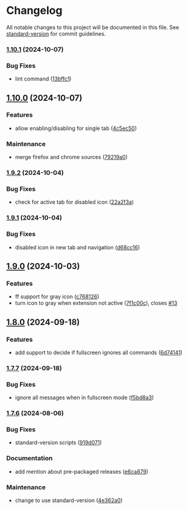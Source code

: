 # Changelog

All notable changes to this project will be documented in this file. See [standard-version](https://github.com/conventional-changelog/standard-version) for commit guidelines.

### [1.10.1](https://github.com/drodil/youtube_auto_pause/compare/v1.10.0...v1.10.1) (2024-10-07)


### Bug Fixes

* lint command ([13bffc1](https://github.com/drodil/youtube_auto_pause/commit/13bffc142b7edb6057d0c3aef3c901c30f00ecde))

## [1.10.0](https://github.com/drodil/youtube_auto_pause/compare/v1.9.2...v1.10.0) (2024-10-07)


### Features

* allow enabling/disabling for single tab ([4c5ec50](https://github.com/drodil/youtube_auto_pause/commit/4c5ec506caf9ef8766e6def3db69ccf69e5881c4))


### Maintenance

* merge firefox and chrome sources ([79219a0](https://github.com/drodil/youtube_auto_pause/commit/79219a0a6a12a91faed385e6948ab080ebb6ef9b))

### [1.9.2](https://github.com/drodil/youtube_auto_pause/compare/v1.9.1...v1.9.2) (2024-10-04)


### Bug Fixes

* check for active tab for disabled icon ([22a2f3a](https://github.com/drodil/youtube_auto_pause/commit/22a2f3a1585db9199b99b035965821b571a088fb))

### [1.9.1](https://github.com/drodil/youtube_auto_pause/compare/v1.9.0...v1.9.1) (2024-10-04)


### Bug Fixes

* disabled icon in new tab and navigation ([d68cc16](https://github.com/drodil/youtube_auto_pause/commit/d68cc1600855e4566270085a50f6a6762effb6d5))

## [1.9.0](https://github.com/drodil/youtube_auto_pause/compare/v1.8.0...v1.9.0) (2024-10-03)


### Features

* ff support for gray icon ([c768126](https://github.com/drodil/youtube_auto_pause/commit/c768126311a7f16a3cc402d0d3a315805c9957b2))
* turn icon to gray when extension not active ([7f1c00c](https://github.com/drodil/youtube_auto_pause/commit/7f1c00c003b68140e41610c19385cae52611c3be)), closes [#13](https://github.com/drodil/youtube_auto_pause/issues/13)

## [1.8.0](https://github.com/drodil/youtube_auto_pause/compare/v1.7.7...v1.8.0) (2024-09-18)


### Features

* add support to decide if fullscreen ignores all commands ([6d74141](https://github.com/drodil/youtube_auto_pause/commit/6d74141c307a27f6000fc24b36c09127a3f949ac))

### [1.7.7](https://github.com/drodil/youtube_auto_pause/compare/v1.7.6...v1.7.7) (2024-09-18)


### Bug Fixes

* ignore all messages when in fullscreen mode ([f5bd8a3](https://github.com/drodil/youtube_auto_pause/commit/f5bd8a3d04c9a4600158739ba81d03084a589aa0))

### [1.7.6](https://github.com/drodil/youtube_auto_pause/compare/v1.7.5...v1.7.6) (2024-08-06)


### Bug Fixes

* standard-version scripts ([919d071](https://github.com/drodil/youtube_auto_pause/commit/919d07151ddf642dc93611310add10c32cf812f2))


### Documentation

* add mention about pre-packaged releases ([e6ca879](https://github.com/drodil/youtube_auto_pause/commit/e6ca879ea8f5f2492ec536222a7dccd7cc2e5a10))


### Maintenance

* change to use standard-version ([4e362a0](https://github.com/drodil/youtube_auto_pause/commit/4e362a0f0f7295008f210084104b3b5aa3b2009f))

